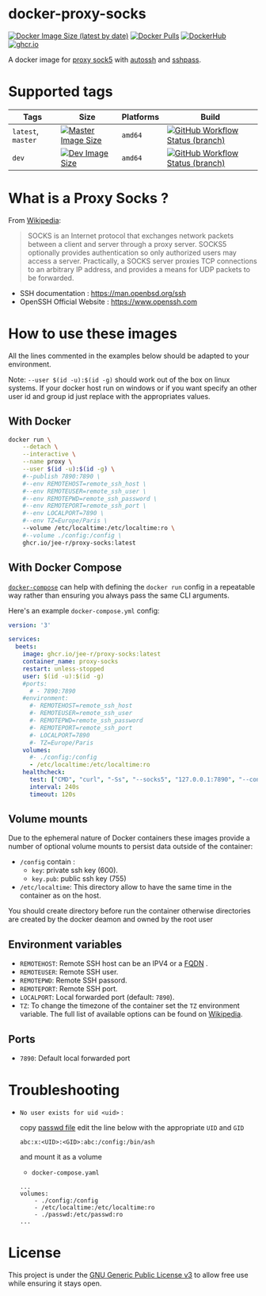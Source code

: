 # docker-proxy-socks

[![Docker Image Size (latest by date)](https://img.shields.io/docker/image-size/j33r/proxy-socks?style=flat-square)](https://hub.docker.com/r/j33r/proxy-socks)
[![Docker Pulls](https://img.shields.io/docker/pulls/j33r/proxy-socks?style=flat-square)](https://hub.docker.com/r/j33r/proxy-socks)
[![DockerHub](https://img.shields.io/badge/Dockerhub-j33r/proxy%2D-socks-%232496ED?logo=docker&style=flat-square)](https://hub.docker.com/r/j33r/proxy-socks)
[![ghcr.io](https://img.shields.io/badge/ghcr%2Eio-jee%2D-r/proxy%2D-socks-%232496ED?logo=github&style=flat-square)](https://ghcr.io/jee-r/proxy-socks)

A docker image for [proxy sock5](https://en.wikipedia.org/wiki/SOCKS#SOCKS5) with [autossh](https://man.archlinux.org/man/autossh.1) and [sshpass](https://man.archlinux.org/man/sshpass.1).


# Supported tags

| Tags | Size | Platforms | Build |
|-|-|-|-|
| `latest`, `master` | [![Master Image Size](https://img.shields.io/docker/image-size/j33r/proxy-socks/latest?style=flat-square)](https://hub.docker.com/r/j33r/proxy-socks/tags?page=1&name=master) | `amd64` | [![GitHub Workflow Status (branch)](https://img.shields.io/github/workflow/status/jee-r/docker-proxy-socks/Deploy/master?style=flat-square)](https://github.com/jee-r/docker-proxy-socks/actions/workflows/deploy.yaml?query=branch%3Amaster)
| `dev` | [![Dev Image Size](https://img.shields.io/docker/image-size/j33r/proxy-socks/dev?style=flat-square)](https://hub.docker.com/r/j33r/proxy-socks/tags?page=1&name=dev)  | `amd64`| [![GitHub Workflow Status (branch)](https://img.shields.io/github/workflow/status/jee-r/docker-proxy-socks/Deploy/dev?style=flat-square)](https://github.com/jee-r/docker-proxy-socks/actions/workflows/deploy.yaml?query=branch%3Adev)

# What is a Proxy Socks ?

From [Wikipedia](https://wikipedia.org/wiki/SOCKS):

> SOCKS is an Internet protocol that exchanges network packets between a client and server through a proxy server. SOCKS5 optionally provides authentication so only authorized users may access a server. Practically, a SOCKS server proxies TCP connections to an arbitrary IP address, and provides a means for UDP packets to be forwarded.

- SSH documentation : https://man.openbsd.org/ssh 
- OpenSSH Official Website : https://www.openssh.com

# How to use these images

All the lines commented in the examples below should be adapted to your environment. 

Note: `--user $(id -u):$(id -g)` should work out of the box on linux systems. If your docker host run on windows or if you want specify an other user id and group id just replace with the appropriates values.


## With Docker

```bash
docker run \
    --detach \
    --interactive \
    --name proxy \
    --user $(id -u):$(id -g) \
    #--publish 7890:7890 \
    #--env REMOTEHOST=remote_ssh_host \
    #--env REMOTEUSER=remote_ssh_user \
    #--env REMOTEPWD=remote_ssh_password \
    #--env REMOTEPORT=remote_ssh_port \
    #--env LOCALPORT=7890 \
    #--env TZ=Europe/Paris \
    --volume /etc/localtime:/etc/localtime:ro \
    #--volume ./config:/config \
    ghcr.io/jee-r/proxy-socks:latest
```

## With Docker Compose

[`docker-compose`](https://docs.docker.com/compose/) can help with defining the `docker run` config in a repeatable way rather than ensuring you always pass the same CLI arguments.

Here's an example `docker-compose.yml` config:

```yaml
version: '3'

services:
  beets:
    image: ghcr.io/jee-r/proxy-socks:latest
    container_name: proxy-socks
    restart: unless-stopped
    user: $(id -u):$(id -g)
    #ports:
      # - 7890:7890
    #environment:
      #- REMOTEHOST=remote_ssh_host
      #- REMOTEUSER=remote_ssh_user
      #- REMOTEPWD=remote_ssh_password
      #- REMOTEPORT=remote_ssh_port
      #- LOCALPORT=7890
      #- TZ=Europe/Paris
    volumes:
      #- ./config:/config
      - /etc/localtime:/etc/localtime:ro
    healthcheck:
      test: ["CMD", "curl", "-Ss", "--socks5", "127.0.0.1:7890", "--connect-timeout", "100", "--max-time", "119", "https://ifconfig.co"]
      interval: 240s
      timeout: 120s
```

## Volume mounts

Due to the ephemeral nature of Docker containers these images provide a number of optional volume mounts to persist data outside of the container:

- `/config` contain : 
  - `key`: private ssh key (600).
  - `key.pub`: public ssh key (755)
- `/etc/localtime`: This directory allow to have the same time in the container as on the host.

You should create directory before run the container otherwise directories are created by the docker deamon and owned by the root user

## Environment variables

- `REMOTEHOST`: Remote SSH host can be an IPV4 or a [FQDN](https://wikipedia.org/wiki/Fully_qualified_domain_name) . 
- `REMOTEUSER`: Remote SSH user.
- `REMOTEPWD`: Remote SSH passord.
- `REMOTEPORT`: Remote SSH port.
- `LOCALPORT`: Local forwarded port (default: `7890`).
- `TZ`: To change the timezone of the container set the `TZ` environment variable. The full list of available options can be found on [Wikipedia](https://en.wikipedia.org/wiki/List_of_tz_database_time_zones).

## Ports

- `7890`: Default local forwarded port 

# Troubleshooting

- `No user exists for uid <uid>` :
  
  copy [passwd file](/rootfs/etc/passwd) edit the line below with the appropriate `UID` and `GID` 
  ```
  abc:x:<UID>:<GID>:abc:/config:/bin/ash
  ```

  and mount it as a volume

  * `docker-compose.yaml`
  ```
  ...
  volumes:
      - ./config:/config
      - /etc/localtime:/etc/localtime:ro
      - ./passwd:/etc/passwd:ro
  ...
  ```
# License

This project is under the [GNU Generic Public License v3](/LICENSE) to allow free use while ensuring it stays open.
